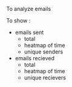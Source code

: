 To analyze emails

To show :
- emails sent
	- total 
	- heatmap of time 
	- unique senders
- emails recieved
	- total  
	- heatmap of time
	- unique recievers 
